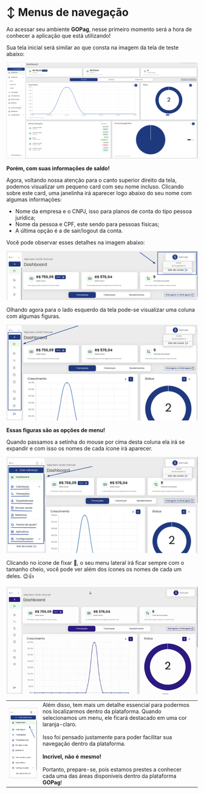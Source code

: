 # ↕️ Menus de navegação

Ao acessar seu ambiente **GOPag**, nesse primeiro momento será a hora de conhecer a aplicação que está utilizando!

Sua tela inicial será similar ao que consta na imagem da tela de teste abaixo:

![](../assets/prints/tela_inicial.png)


**Porém, com suas informações de saldo!**

Agora, voltando nossa atenção para o canto superior direito da tela, podemos visualizar um pequeno card com seu nome incluso. Clicando sobre este card, uma janelinha irá aparecer logo abaixo do seu nome com algumas informações:

- Nome da empresa e o CNPJ, isso para planos de conta do tipo pessoa jurídica;
- Nome da pessoa e CPF, este sendo para pessoas físicas; 
- A última opção é a de sair/logout da conta.

Você pode observar esses detalhes na imagem abaixo:

![](../assets/prints/tela_inicial_campo_nome.png)

Olhando agora para o lado esquerdo da tela pode-se visualizar uma coluna com algumas figuras.

![](../assets/prints/tela_inicial_menus.png)

**Essas figuras são as opções de menu!**

Quando passamos a setinha do mouse por cima desta coluna ela irá se expandir e com isso os nomes de cada ícone irá aparecer.

![](../assets/prints/tela_inicial_menus_ampliado.png)

Clicando no ícone de fixar 📌, o seu menu lateral irá ficar sempre com o tamanho cheio, você pode ver além dos ícones os nomes de cada um deles. 😉👍

![](../assets/prints/tela_inicial_menus_fixado.gif)

| | |
|-|-|
|![](../assets/prints/tela_inicial_menus_coluna.png) | Além disso, tem mais um detalhe essencial para podermos nos localizarmos dentro da plataforma. Quando selecionamos um menu, ele ficará destacado em uma cor laranja-claro. <br><br> Isso foi pensado justamente para poder facilitar sua navegação dentro da plataforma. <br><br>**Incrível, não é mesmo!** <br><br>Portanto, prepare-se, pois estamos prestes a conhecer cada uma das áreas disponíveis dentro da plataforma **GOPag**! |


